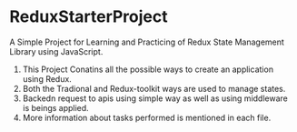 # ReduxStarterProject
A Simple Project for Learning and Practicing of Redux State Management Library using JavaScript. 

1. This Project Conatins all the possible ways to create an application using Redux.
2. Both the Tradional and Redux-toolkit ways are used to manage states.
3. Backedn request to apis using simple way as well as using middleware is beings applied.
4. More information about tasks performed is mentioned in each file.